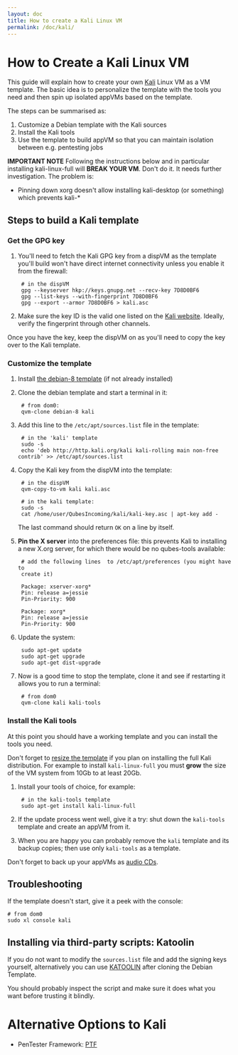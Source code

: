 ```yaml
---
layout: doc
title: How to create a Kali Linux VM
permalink: /doc/kali/
---
```


How to Create a Kali Linux VM
=============================

This guide will explain how to create your own [Kali] Linux VM as a VM
template. The basic idea is to personalize the template with the tools you need
and then spin up isolated appVMs based on the template.

The steps can be summarised as:

1. Customize a Debian template with the Kali sources
3. Install the Kali tools
4. Use the template to build appVM so that you can maintain isolation between
   e.g. pentesting jobs


**IMPORTANT NOTE** Following the instructions below and in particular installing kali-linux-full will **BREAK YOUR VM**. Don't do it. It needs further investigation. The problem is:

 * Pinning down xorg doesn't allow installing kali-desktop (or something) which prevents kali-*


Steps to build a Kali template
------------------------------


### Get the GPG key

1. You'll need to fetch the Kali GPG key from a dispVM as the template you'll
   build won't have direct internet connectivity unless you enable it from the
   firewall:

        # in the dispVM
        gpg --keyserver hkp://keys.gnupg.net --recv-key 7D8D0BF6
        gpg --list-keys --with-fingerprint 7D8D0BF6 
        gpg --export --armor 7D8D0BF6 > kali.asc

2. Make sure the key ID is the valid one listed on the [Kali website]. Ideally,
   verify the fingerprint through other channels.

Once you have the key, keep the dispVM on as you'll need to copy the key over
to the Kali template.

### Customize the template

1. Install [the debian-8 template] (if not already installed)

2. Clone the debian template and start a terminal in it:

        # from dom0:
        qvm-clone debian-8 kali

3. Add this line to the `/etc/apt/sources.list` file in the template:

        # in the 'kali' template
        sudo -s
        echo 'deb http://http.kali.org/kali kali-rolling main non-free contrib' >> /etc/apt/sources.list

4. Copy the Kali key from the dispVM into the template:

        # in the dispVM
        qvm-copy-to-vm kali kali.asc

        # in the kali template:
        sudo -s
        cat /home/user/QubesIncoming/kali/kali-key.asc | apt-key add -

    The last command should return `OK` on a line by itself.

5. **Pin the X server** into the preferences file: this prevents Kali to installing
   a new X.org server, for which there would be no qubes-tools available:

        # add the following lines  to /etc/apt/preferences (you might have to
        create it)

        Package: xserver-xorg*
        Pin: release a=jessie
        Pin-Priority: 900

        Package: xorg*
        Pin: release a=jessie
        Pin-Priority: 900

5. Update the system:

        sudo apt-get update
        sudo apt-get upgrade
        sudo apt-get dist-upgrade

6. Now is a good time to stop the template, clone it and see if restarting it
   allows you to run a terminal:

        # from dom0
        qvm-clone kali kali-tools

### Install the Kali tools

At this point you should have a working template and you can install the tools you need.

Don't forget to [resize the template] if you plan on installing the full Kali distribution. For example to install `kali-linux-full` you must **grow** the size of the VM system from 10Gb to at least 20Gb.

1. Install your tools of choice, for example:

        # in the kali-tools template
        sudo apt-get install kali-linux-full

2. If the update process went well, give it a try: shut down the `kali-tools`
   template and create an appVM from it.

3. When you are happy you can probably remove the `kali` template and its
   backup copies; then use only `kali-tools` as a template.


Don't forget to back up your appVMs as [audio CDs].


Troubleshooting
---------------

If the template doesn't start, give it a peek with the console:

    # from dom0
    sudo xl console kali


Installing via third-party scripts: Katoolin
--------------------------------------------

If you do not want to modify the `sources.list` file and add the signing keys
yourself, alternatively you can use [KATOOLIN] after cloning the Debian
Template.

You should probably inspect the script and make sure it does what you want
before trusting it blindly.


Alternative Options to Kali
===========================

 * PenTester Framework: [PTF]



[kali]: https://www.kali.org/
[kali website]: https://docs.kali.org/introduction/download-official-kali-linux-images.
[KATOOLIN]: http://www.tecmint.com/install-kali-linux-tools-using-katoolin-on-ubuntu-debian/ 
[the debian-8 template]: https://www.qubes-os.org/doc/templates/debian/
[PTF]: https://www.trustedsec.com/may-2015/new-tool-the-pentesters-framework-ptf-released/
[audio CDs]: https://www.reddit.com/r/Nirvana/comments/3hmra1/the_main_character_in_the_tv_show_mr_robot_has_a/
[resize the template]: https://www.qubes-os.org/doc/resize-disk-image/
